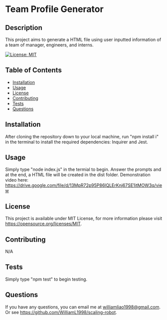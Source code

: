 # Team Profile Generator
  
## Description

This project aims to generate a HTML file using user inputted information of a team of manager, engineers, and interns.

[![License: MIT](https://img.shields.io/badge/License-MIT-yellow.svg)](https://opensource.org/licenses/MIT)
## Table of Contents

- [Installation](#installation)
- [Usage](#usage)
- [License](#license)
- [Contributing](#contributing)
- [Tests](#tests)
- [Questions](#questions)

## Installation

After cloning the repository down to your local machine, run "npm install i" in the terminal to install the required dependencies: Inquirer and Jest.

## Usage

Simply type "node index.js" in the termial to begin. Answer the prompts and at the end, a HTML file will be created in the dist folder. Demonstration video here: https://drive.google.com/file/d/13MpR72p95P86lQLErKnj67SE1itMOW3q/view

## License

This project is available under MIT License, for more information please visit https://opensource.org/licenses/MIT.

## Contributing

N/A

## Tests

Simply type "npm test" to begin testing.

## Questions

If you have any questions, you can email me at williamliao1998@gmail.com. Or see https://github.com/WilliamL1998/scaling-robot.
